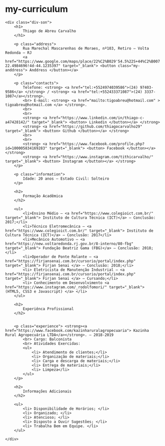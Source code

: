 # my-curriculum
<!DOCTYPE html>
<html lang="pt-br">

<head>
    <meta charset="UTF-8">
    <meta http-equiv="X-UA-Compatible" content="IE=edge">
    <meta name="viewport" content="width=device-width, initial-scale=1.0">
    <link rel="preconnect" href="https://fonts.gstatic.com">
    <link href="https://fonts.googleapis.com/css2? family = Roboto: ital, wght @ 0,300; 0,500; 1.300; 1.500 & display = swap " rel=" stylesheet ">
    <link rel="stylesheet" href="./style.css">
    <title> Thiago de Abreu Carvalho </title>
</head>

<body>


    <div class="div-son">
        <h1>
            Thiago de Abreu Carvalho
        </h1>

        <p class="address">
            Rua Marechal Mascarenhas de Moraes, nº103, Retiro – Volta Redonda – RJ
            <a href="https://www.google.com/maps/place/22%C2%B029'54.5%22S+44%C2%B007'24.7%22W/@-22.498517,-44.1235864,20.83z/data=!4m6!3m5!1s0x9e982541c87b05:0x864ee617cd3fb982!7e2!8m2!3d-22.4984696!4d-44.1235397" target="_blank"> <button class="my-anddress"> Anddress </button></a>
        </p>

        <p class="contacts">
            Telefone: <strong> <a href="tel:+5524974039586">(24) 97403-9586</a> </strong> / <strong> <a href="tel:+552433371087">(24) 3337-1087</a></strong>.
            <br> E-mail: <strong> <a href="mailto:tigoabreu@hotmail.com" > tigoabreu@hotmail.com </a> </strong>.
            <br>
            <br>
            <strong> <a href="https://www.linkedin.com/in/thiago-c-a47428142/" target="_blank"> <button> Linkedin </button></a> </strong>
            <strong> <a href="https://github.com/thiagocarvalho29" target="_blank"> <button> Github </button></a> </strong>
            <br>
            <br>
            <strong> <a href="https://www.facebook.com/profile.php?id=100005834169283" target="_blank"> <button> Facebook </button></a> </strong>
            <strong> <a href="https://www.instagram.com/tithicarvalho/" target="_blank"> <button> Instagram </button></a> </strong>
        </p>

        <p class="information">
            Idade: 20 anos – Estado Civil: Solteiro
        </p>

        <h2>
            Formação Acadêmica
        </h2>

        <ul>
            <li>Ensino Médio – <a href="https://www.colegioict.com.br/" target="_blank"> Instituto de Cultura Técnica (ICT)</a> – Conclusão: 2017;</li>
            <li>Técnico Eletromecânica – <a href="https://www.colegioict.com.br/" target="_blank"> Instituto de Cultura Técnica (ICT)</a> – Conclusão: 2017</li>
            <li>Mecânico Automotivo – <a href="https://new.voltaredonda.rj.gov.br/8-interno/80-fbg" target="_blank"> Fundação Beatriz Gama (FBG)</a> – Conclusão: 2018;</li>
            <li>Operador de Ponte Rolante – <a href="https://firjansenai.com.br/cursorio/portal/index.php" target="_blank"> Firjan Senai </a> – Conclusão: 2018;</li>
            <li> Eletricista de Manutenção Industrial – <a href="https://firjansenai.com.br/cursorio/portal/index.php" target="_blank"> Firjan Senai </a> – Cursando;</li>
            <li> Conhecimento em Desenvolvimento <a href="https://www.instagram.com/_rodolfomori/" target="_blank"> (HTML5, CSS3 e Javascript) </a> </li>
        </ul>

        <h2>
            Experiênca Profissional
        </h2>


        <p class="experience"> <strong><a href="https://www.facebook.com/kazinharuralagropecuaria"> Kazinha Rural Agropecuária LTDA</a></strong>. – 2018-2019
            <br> Cargo: Balconista
            <br> Atividades Exercidas:
            <ul>
                <li> Atendimento de clientes;</li>
                <li> Organização de materiais;</li>
                <li> Carga e descarga de materiais;</li>
                <li> Entrega de materiais;</li>
                <li> Limpeza</li>
            </ul>
        </p>

        <h2>
            Informações Adicionais
        </h2>

        <ul>
            <li> Disponibilidade de Horários; </li>
            <li> Organizado; </li>
            <li> Atencioso; </li>
            <li> Disposto a Ouvir Sugestões; </li>
            <li> Trabalha Bem em Equipe. </li>
        </ul>

    </div>

</body>

</html>
